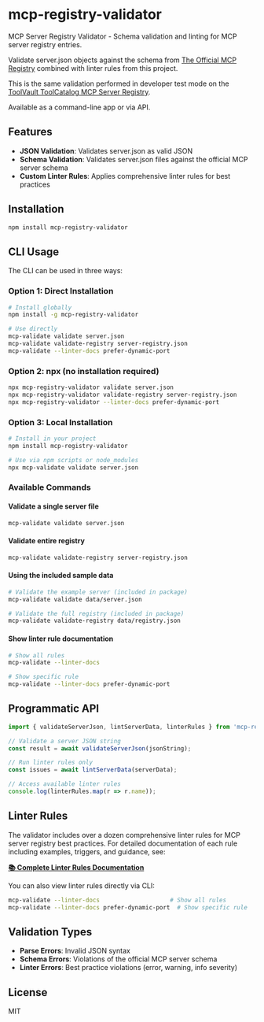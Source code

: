 # mcp-registry-validator

MCP Server Registry Validator - Schema validation and linting for MCP server registry entries.

Validate server.json objects against the schema from [The Official MCP Registry](https://github.com/modelcontextprotocol/registry/) combined with linter rules from this project.

This is the same validation performed in developer test mode on the [ToolVault ToolCatalog MCP Server Registry](https://teamsparkai.github.io/ToolCatalog/registry).

Available as a command-line app or via API.

## Features

- **JSON Validation**: Validates server.json as valid JSON
- **Schema Validation**: Validates server.json files against the official MCP server schema
- **Custom Linter Rules**: Applies comprehensive linter rules for best practices

## Installation

```bash
npm install mcp-registry-validator
```

## CLI Usage

The CLI can be used in three ways:

### Option 1: Direct Installation
```bash
# Install globally
npm install -g mcp-registry-validator

# Use directly
mcp-validate validate server.json
mcp-validate validate-registry server-registry.json
mcp-validate --linter-docs prefer-dynamic-port
```

### Option 2: npx (no installation required)
```bash
npx mcp-registry-validator validate server.json
npx mcp-registry-validator validate-registry server-registry.json
npx mcp-registry-validator --linter-docs prefer-dynamic-port
```

### Option 3: Local Installation
```bash
# Install in your project
npm install mcp-registry-validator

# Use via npm scripts or node_modules
npx mcp-validate validate server.json
```

### Available Commands

#### Validate a single server file
```bash
mcp-validate validate server.json
```

#### Validate entire registry
```bash
mcp-validate validate-registry server-registry.json
```

#### Using the included sample data
```bash
# Validate the example server (included in package)
mcp-validate validate data/server.json

# Validate the full registry (included in package)
mcp-validate validate-registry data/registry.json
```

#### Show linter rule documentation
```bash
# Show all rules
mcp-validate --linter-docs

# Show specific rule
mcp-validate --linter-docs prefer-dynamic-port
```

## Programmatic API

```typescript
import { validateServerJson, lintServerData, linterRules } from 'mcp-registry-validator';

// Validate a server JSON string
const result = await validateServerJson(jsonString);

// Run linter rules only
const issues = await lintServerData(serverData);

// Access available linter rules
console.log(linterRules.map(r => r.name));
```

## Linter Rules

The validator includes over a dozen comprehensive linter rules for MCP server registry best practices. For detailed documentation of each rule including examples, triggers, and guidance, see:

**[📚 Complete Linter Rules Documentation](./linter.md)**

You can also view linter rules directly via CLI:
```bash
mcp-validate --linter-docs                    # Show all rules
mcp-validate --linter-docs prefer-dynamic-port  # Show specific rule
```

## Validation Types

- **Parse Errors**: Invalid JSON syntax
- **Schema Errors**: Violations of the official MCP server schema
- **Linter Errors**: Best practice violations (error, warning, info severity)

## License

MIT

